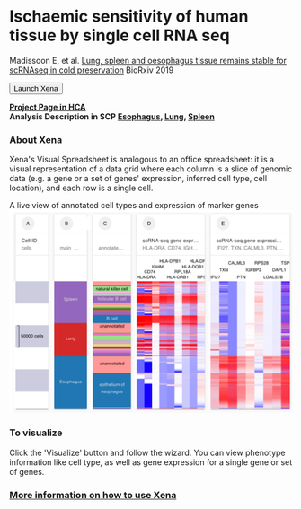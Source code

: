 # Ischaemic sensitivity of human tissue by single cell RNA seq
Madissoon E,  et al. [Lung, spleen and oesophagus tissue remains stable for scRNAseq in cold preservation](https://www.biorxiv.org/content/10.1101/741405v1) BioRxiv 2019

<button class="cohortButton">Launch Xena</button>

**[Project Page in HCA](https://data.humancellatlas.org/explore/projects/c4077b3c-5c98-4d26-a614-246d12c2e5d7)**
<br>
**Analysis Description in SCP 
[Esophagus](https://singlecell.broadinstitute.org/single_cell/study/SCP768/2020-mar-sensitivity-adult-esophagus-10x),
[Lung](https://singlecell.broadinstitute.org/single_cell/study/SCP769/2020-mar-sensitivity-adult-lung-10x),
[Spleen](https://singlecell.broadinstitute.org/single_cell/study/SCP767/2020-mar-sensitivity-adult-spleen-10x)**

### About Xena
Xena's Visual Spreadsheet is analogous to an office spreadsheet: it is a visual representation of a data grid where each column is a slice of genomic data (e.g. a gene or a set of genes' expression, inferred cell type, cell location), and each row is a single cell.

A live view of annotated cell types and expression of marker genes<br>
<a href='/?columns=%5B%7B%22width%22%3A90%2C%22columnLabel%22%3A%22%22%2C%22fieldLabel%22%3A%22main_category%22%2C%22host%22%3A%22https%3A%2F%2Fsinglecellnew.xenahubs.net%22%2C%22name%22%3A%22HCA%2FTissue_stability%2F10x%2Fcategory.tsv%22%2C%22fields%22%3A%22main_category%22%7D%2C%7B%22width%22%3A105%2C%22columnLabel%22%3A%22%22%2C%22fieldLabel%22%3A%22annotated_cell_identity.ontology_label%22%2C%22host%22%3A%22https%3A%2F%2Fsinglecellnew.xenahubs.net%22%2C%22name%22%3A%22HCA%2FTissue_stability%2F10x%2Fmeta.tsv%22%2C%22fields%22%3A%22annotated_cell_identity.ontology_label%22%7D%2C%7B%22width%22%3A187%2C%22columnLabel%22%3A%22scRNA-seq%20gene%20expression%20-%20esophagus%20lung%20spleen%2010x%22%2C%22fieldLabel%22%3A%22HLA-DRA%2C%20CD74%2C%20IGHM%2C%20HLA-DPB1%2C%20HLA-DRB1%2C%20RPL18A%2C%20HLA-DQB1%2C%20HLA-DPA1%2C%20RPS5%22%2C%22host%22%3A%22https%3A%2F%2Fsinglecellnew.xenahubs.net%22%2C%22name%22%3A%22HCA%2FTissue_stability%2F10x%2FexprMatrix.tsv%22%2C%22fields%22%3A%22HLA-DRA%20CD74%20IGHM%20HLA-DPB1%20HLA-DRB1%20RPL18A%20HLA-DQB1%20HLA-DPA1%20RPS5%22%7D%2C%7B%22width%22%3A218%2C%22columnLabel%22%3A%22scRNA-seq%20gene%20expression%20-%20esophagus%20lung%20spleen%2010x%22%2C%22fieldLabel%22%3A%22IFI27%2C%20TXN%2C%20CALML3%2C%20PTN%2C%20IGFBP2%2C%20RPS28%2C%20LGALS7B%2C%20DAPL1%2C%20TSPO%22%2C%22host%22%3A%22https%3A%2F%2Fsinglecellnew.xenahubs.net%22%2C%22name%22%3A%22HCA%2FTissue_stability%2F10x%2FexprMatrix.tsv%22%2C%22fields%22%3A%22IFI27%20TXN%20CALML3%20PTN%20IGFBP2%20RPS28%20LGALS7B%20DAPL1%20TSPO%22%7D%5D&heatmap=%7B%22showWelcome%22%3Afalse%2C%22mode%22%3A%22heatmap%22%7D'><img src="https://github.com/ucscXena/cohortMetaData/raw/master/cohort_HCA%20Tissue%20Stability/HCA%20Tissue%20Stability.png" width="700px"></a>

### To visualize
Click the 'Visualize' button and follow the wizard. You can view phenotype information like cell type, as well as gene expression for a single gene or set of genes.

### [More information on how to use Xena](https://singlecell.xenabrowser.net/datapages/?markdown=https://raw.githubusercontent.com/ucscXena/cohortMetaData/master/hub_singlecellnew.xenahubs.net/example1/info.mdown)

<br>
